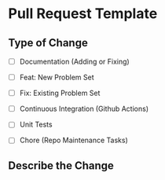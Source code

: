 # Pull Request Template

## Type of Change
- [ ] Documentation (Adding or Fixing)
- [ ] Feat: New Problem Set
- [ ] Fix: Existing Problem Set
- [ ] Continuous Integration (Github Actions)
- [ ] Unit Tests
- [ ] Chore (Repo Maintenance Tasks)


## Describe the Change

<!-- if new problem set, please link below (ex: https://leetcode.com/problems/two-sum-->
<!-- provide explanation  (as detailed as necessary) to describe the change) -->
<!-- if there is an associate issue, please link in this section -->
